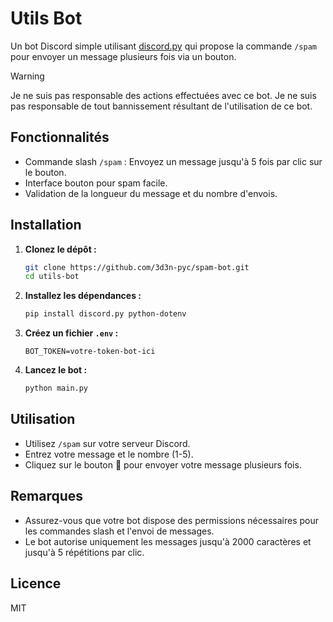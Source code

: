 # Utils Bot

Un bot Discord simple utilisant [discord.py](https://discordpy.readthedocs.io/) qui propose la commande `/spam` pour envoyer un message plusieurs fois via un bouton.

> [!WARNING]
> Je ne suis pas responsable des actions effectuées avec ce bot.
> Je ne suis pas responsable de tout bannissement résultant de l'utilisation de ce bot.

## Fonctionnalités

- Commande slash `/spam` : Envoyez un message jusqu'à 5 fois par clic sur le bouton.
- Interface bouton pour spam facile.
- Validation de la longueur du message et du nombre d'envois.

## Installation

1. **Clonez le dépôt :**
   ```sh
   git clone https://github.com/3d3n-pyc/spam-bot.git
   cd utils-bot
   ```

2. **Installez les dépendances :**
   ```sh
   pip install discord.py python-dotenv
   ```

3. **Créez un fichier `.env` :**
   ```
   BOT_TOKEN=votre-token-bot-ici
   ```

4. **Lancez le bot :**
   ```sh
   python main.py
   ```

## Utilisation

- Utilisez `/spam` sur votre serveur Discord.
- Entrez votre message et le nombre (1-5).
- Cliquez sur le bouton 📩 pour envoyer votre message plusieurs fois.

## Remarques

- Assurez-vous que votre bot dispose des permissions nécessaires pour les commandes slash et l'envoi de messages.
- Le bot autorise uniquement les messages jusqu'à 2000 caractères et jusqu'à 5 répétitions par clic.

## Licence

MIT
